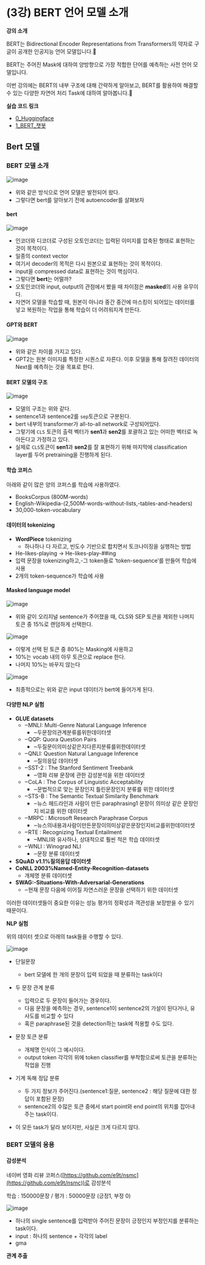 # (3강) BERT 언어 모델 소개

**강의 소개**

BERT는 Bidirectional Encoder Representations from Transformers의 약자로 구글이 공개한 인공지능 언어 모델입니다.🤩

BERT는 주어진 Mask에 대하여 양방향으로 가장 적합한 단어를 예측하는 사전 언어 모델입니다.

이번 강의에는 BERT의 내부 구조에 대해 간략하게 알아보고, BERT를 활용하여 해결할 수 있는 다양한 자연어 처리 Task에 대하여 알아봅니다.🤩

 

**실습 코드 링크**

- [0_Huggingface](https://drive.google.com/file/d/1YjfwILfFFQXZM-jpakRFUicMsSPOAhIw/view?usp=sharing)
- [1_BERT_챗봇](https://drive.google.com/file/d/1WzBpwZLzHltkiwUVjpUjK7la2c60S4lI/view?usp=sharing)





## Bert 모델

### BERT 모델 소개 

![image](https://user-images.githubusercontent.com/38639633/114668273-81213300-9d3b-11eb-8474-9e1b98dbc665.png)

- 위와 같은 방식으로 언어 모델은 발전되어 왔다. 
- 그렇다면 bert를 알아보기 전에 autoencoder를 살펴보자



#### bert

![image](https://user-images.githubusercontent.com/38639633/114979717-544d5700-9ec6-11eb-80aa-65ffd0d6e925.png)

- 인코더와 디코더로 구성된 오토인코더는 입력된 이미지를 압축된 형태로 표현하는 것이 목적이다. 
- 일종의 context vector
- 여기서 decoder의 목적은 다시 원본으로 표현하는 것이 목적이다. 
- input을 compressed data로 표현하는 것이 핵심이다. 
- 그렇다면 **bert**는 어떨까?
- 오토인코더와 input, output의 관점에서 봤을 때 차이점은 **masked**의 사용 유무이다. 
- 자연어 모델을 학습할 때, 원본이 아니라 중간 중간에 마스킹이 되어있는 데이터를 넣고 복원하는 작업을 통해 학습이 더 어려워지게 만든다.



#### GPT와 BERT

![image](https://user-images.githubusercontent.com/38639633/114981826-8ca26480-9ec9-11eb-9b23-6934395a8c28.png)

- 위와 같은 차이를 가지고 있다. 
- GPT2는 원본 이미지를 특정한 시퀀스로 자른다. 이후 모델을 통해 잘려진 데이터의 Next를 예측하는 것을 목표로 한다.


 
#### BERT 모델의 구조

![image](https://user-images.githubusercontent.com/38639633/114982192-19e5b900-9eca-11eb-91bb-149f8e85c49b.png)

- 모델의 구조는 위와 같다. 
- sentence1과 sentence2를 `sep`토큰으로 구분된다. 
- bert 내부의 transformer가 all-to-all network로 구성되어있다.
- 그렇기에 `CLS` 토큰의 출력 벡터가 **sen1**과 **sen2**를 포괄하고 있는 어떠한 벡터로 녹아든다고 가정하고 있다. 
- 실제로 `CLS`토큰이 **sen1**과 **sen2**를 잘 표현하기 위해 마지막에 classification layer를 두어 pretraining을 진행하게 된다. 



#### 학습 코퍼스

아래와 같이 많은 양의 코퍼스를 학습에 사용하였다.

- BooksCorpus (800M-words)
- English-Wikipedia-(2,500M-words-without-lists,-tables-and-headers)
- 30,000-token-vocabulary



#### 데이터의 tokenizing

- **WordPiece** tokenizing
	- 하나하나 다 자르고, 빈도수 기반으로 합치면서 토크나이징을 실행하는 방법
- He-likes-playing $\rightarrow$ He-likes-play-##ing
- 입력 문장을 tokenizing하고,-그 token들로 ‘token-sequence’를 만들어 학습에 사용
- 2개의 token-sequence가 학습에 사용



#### Masked language model

![image](https://user-images.githubusercontent.com/38639633/114982982-0ab33b00-9ecb-11eb-91bb-61b4015c4970.png)

- 위와 같이 오리지널 sentence가 주어졌을 때, CLS와 SEP 토큰을 제외한 나머지 토큰 중 15%로 랜덤하게 선택한다. 

![image](https://user-images.githubusercontent.com/38639633/114983084-274f7300-9ecb-11eb-8685-effbe43f0b2e.png)

- 이렇게 선택 된 토큰 중 80%는 Masking에 사용하고
- 10%는 vocab 내의 아무 토큰으로 replace 한다. 
- 나머지 10%는 바꾸지 않는다

![image](https://user-images.githubusercontent.com/38639633/114983397-89a87380-9ecb-11eb-8889-18844bfeea04.png)

- 최종적으로는 위와 같은 input 데이터가 bert에 들어가게 된다. 



#### 다양한 NLP 실험

- **GLUE datasets**
	- ‒MNLI: Multi-Genre Natural Language Inference
		- ‒두문장의관계분류를위한데이터셋
	- ‒QQP: Quora Question Pairs
		- ‒두질문이의미상같은지다른지분류를위한데이터셋
	- ‒QNLI: Question Natural Language Inference
		- ‒질의응답 데이터셋
	- ‒SST-2 : The Stanford Sentiment Treebank
		- ‒영화 리뷰 문장에 관한 감성분석을 위한 데이터셋
	- ‒CoLA : The Corpus of Linguistic Acceptability
		- ‒문법적으로 맞는 문장인지 틀린문장인지 분류를 위한 데이터셋
	- ‒STS-B : The Semantic Textual Similarity Benchmark
		- ‒뉴스 헤드라인과 사람이 만든 paraphrasing1 문장이 의미상 같은 문장인지 비교를 위한 데이터셋
	- ‒MRPC : Microsoft Research Paraphrase Corpus
		- ‒뉴스의내용과사람이만든문장이의미상같은문장인지비교를위한데이터셋
	- ‒RTE : Recognizing Textual Entailment
		- ‒MNLI와 유사하나,  상대적으로 훨씬 적은 학습 데이터셋
	- ‒WNLI : Winograd NLI
		- ‒문장 분류 데이터셋
- **SQuAD v1.1%질의응답 데이터셋**
- **CoNLL 2003%Named-Entity-Recognition-datasets** 
	- 개체명 분류 데이터셋
- **SWAG:-Situations-With-Adversarial-Generations** 
	- ‒현재 문장 다음에 이어질 자연스러운 문장을 선택하기 위한 데이터셋

이러한 데이터셋들이 중요한 이유는 성능 평가의 정확성과 객관성을 보장받을 수 있기 때문이다. 



**NLP 실험**

위의 데이터 셋으로 아래의 task들을 수행할 수 있다. 

![image](https://user-images.githubusercontent.com/38639633/114984346-9a0d1e00-9ecc-11eb-806d-fd110f68519f.png)

- 단일문장
	- bert 모델에 한 개의 문장이 입력 되었을 때 분류하는 task이다

- 두 문장 관계 분류
	- 입력으로 두 문장이 들어가는 경우이다. 
	- 다음 문장을 예측하는 경우, sentence1이 sentence2의 가설이 된다거나, 유사도를 비교할 수 있다
	- 혹은 paraphrase된 것을 detection하는 task에 적용할 수도 있다.
- 문장 토큰 분류 
	- 개체명 인식이 그 예시이다. 
	- output token 각각의 위에 token classifier를 부착함으로써 토큰을 분류하는 작업을 진행
- 기계 독해 정답 분류
	- 두 가지 정보가 주어진다.(sentence1:질문, sentence2 : 해당 질문에 대한 정답이 포함된 문장)
	- sentence2의 수많은 토큰 중에서 start point와 end point의 위치를 잡아내주는 task이다. 

- 이 모든 task가 달라 보이지만, 사실은 크게 다르지 않다. 



### BERT 모델의 응용

#### 감성분석

네이버 영화 리뷰 코퍼스([https://github.com/e9t/nsmc](https://github.com/e9t/nsmc))로 감성분석

학습 : 150000문장 / 평가 : 50000문장 (긍정1, 부정 0)

![image](https://user-images.githubusercontent.com/38639633/114985521-de4cee00-9ecd-11eb-9136-647327c2f865.png)

- 하나의 single sentence를 입력받아 주어진 문장이 긍정인지 부정인지를 분류하는 task이다. 
- input : 하나의 sentence + 각각의 label
- gma


**관계 추출**



